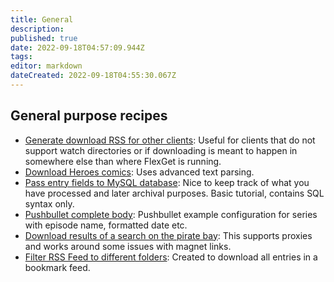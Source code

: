 ```yaml
---
title: General
description: 
published: true
date: 2022-09-18T04:57:09.944Z
tags: 
editor: markdown
dateCreated: 2022-09-18T04:55:30.067Z
---
```


## General purpose recipes
 * [Generate download RSS for other clients](/Cookbook/MakeRssForDownload):
 Useful for clients that do not support watch directories or if downloading is meant to happen in somewhere else than where FlexGet is running.
 * [Download Heroes comics](/Cookbook/HeroesComics):
 Uses advanced text parsing.
 * [Pass entry fields to MySQL database](/Cookbook/mysql_input):
 Nice to keep track of what you have processed and later archival purposes. Basic tutorial, contains SQL syntax only.
 * [Pushbullet complete body](/Cookbook/pushbullet-complete-body):
 Pushbullet example configuration for series with episode name, formatted date etc.
 * [Download results of a search on the pirate bay](/Cookbook/thepiratebay):
This supports proxies and works around some issues with magnet links.
* [Filter RSS Feed to different folders](/Cookbook/Filter-RSS-Feed): Created to download all entries in a bookmark feed.